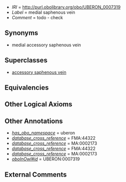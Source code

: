  * *IRI* = http://purl.obolibrary.org/obo/UBERON_0007319
 * *Label* = medial saphenous vein
 * *Comment* = todo - check

## Synonyms

 * medial accessory saphenous vein

## Superclasses

 * [accessory saphenous vein](../../UBERON/45/UBERON_0013145.md)

## Equivalencies


## Other Logical Axioms


## Other Annotations

 * *[has_obo_namespace](../../ce/oboInOwl#hasOBONamespace.md)* = uberon
 * *[database_cross_reference](../../ef/oboInOwl#hasDbXref.md)* = FMA:44322
 * *[database_cross_reference](../../ef/oboInOwl#hasDbXref.md)* = MA:0002173
 * *[database_cross_reference](../../ef/oboInOwl#hasDbXref.md)* = FMA:44322
 * *[database_cross_reference](../../ef/oboInOwl#hasDbXref.md)* = MA:0002173
 * *[oboInOwl#id](../../id/oboInOwl#id.md)* = UBERON:0007319

## External Comments

